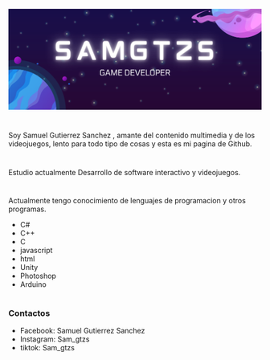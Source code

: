![banner](./docs/img/SAMGTZS.png)
#
Soy Samuel Gutierrez Sanchez , amante del contenido multimedia y de los videojuegos, lento para todo tipo de cosas y esta es mi pagina de Github.
#
Estudio actualmente Desarrollo de software interactivo y videojuegos.
#

Actualmente tengo conocimiento de lenguajes de programacion y otros programas.
- C#
- C++
- C
- javascript
- html
- Unity
- Photoshop
- Arduino

#

### Contactos

- Facebook: Samuel Gutierrez Sanchez
- Instagram: Sam_gtzs
- tiktok: Sam_gtzs